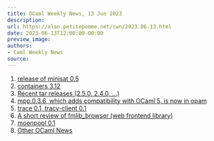 ```yaml
---
title: OCaml Weekly News, 13 Jun 2023
description:
url: https://alan.petitepomme.net/cwn/2023.06.13.html
date: 2023-06-13T12:00:00-00:00
preview_image:
authors:
- Caml Weekly News
source:
---
```


<ol><li><a href="https://alan.petitepomme.net/cwn/2023.06.13.html#1">release of minisat 0.5</a></li><li><a href="https://alan.petitepomme.net/cwn/2023.06.13.html#2">containers 3.12</a></li><li><a href="https://alan.petitepomme.net/cwn/2023.06.13.html#3">Recent tar releases (2.5.0, 2.4.0, ...)</a></li><li><a href="https://alan.petitepomme.net/cwn/2023.06.13.html#4">mpp.0.3.6, which adds compatibility with OCaml 5, is now in opam</a></li><li><a href="https://alan.petitepomme.net/cwn/2023.06.13.html#5">trace 0.1, tracy-client 0.1</a></li><li><a href="https://alan.petitepomme.net/cwn/2023.06.13.html#6">A short review of fmlib_browser (web frontend library)</a></li><li><a href="https://alan.petitepomme.net/cwn/2023.06.13.html#7">moonpool 0.1</a></li><li><a href="https://alan.petitepomme.net/cwn/2023.06.13.html#8">Other OCaml News</a></li></ol>
